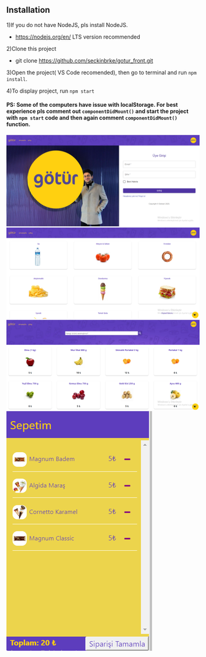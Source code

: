 ## Installation

1)If you do not have NodeJS, pls install NodeJS.
-  https://nodejs.org/en/ LTS version recommended

2)Clone this project
- git clone https://github.com/seckinbrke/gotur_front.git

3)Open the project( VS Code recomended), then go to terminal and run `npm install`.

4)To display project, run `npm start`

#### PS: Some of the computers have issue with localStorage. For best experience pls comment out `componentDidMount()` and start the project with `npm start` code and then again comment `componentDidMount()` function.

![GitHub Logo](/images/g1.png)
![GitHub Logo](/images/g2.png)
![GitHub Logo](/images/g3.png)
![GitHub Logo](/images/g4.png)